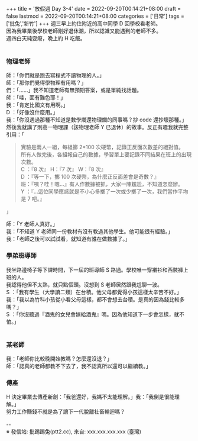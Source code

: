 +++
title = '放假週 Day 3-4'
date = 2022-09-20T00:14:21+08:00
draft = false
lastmod = 2022-09-20T00:14:21+08:00
categories = ['日常']
tags = ['批兔','新竹']
+++
週三早上約住附近的高中同學 D 回學校看老師。<br>
因為我畢業後學校老師剛好退休潮，所以認識又能遇到的老師不多。<br>
週四白天純耍癈，晚上約 H 吃飯。<br>
<br>
### 物理老師 
師：「你們就是跑去寫程式不讀物理的人。」<br>
師：「那你們覺得學物理有用嗎？」<br>
們：「……」我不知道老師有無預期答案，或是單純找話題。<br>
師：「哇，面有難色耶！」<br>
我：「肯定比國文有用啊。」<br>
D ：「好像沒什麼用。」<br>
我：「你沒遇過那種不知道是數學爛還物理爛的同事嗎？抄 code 還抄壞那種。」<br>
然後我就講了則高一物理課（該物理老師 Y 已退休）的故事。反正有趣我就完整引用：「<br>
> 實驗是兩人一組，每組擲 2*100 次硬幣，記錄正反面次數差的絕對值。<br>
所有人做完後，各組報自己的數據，學習單上要記錄不同結果在班上的出現次數。<br>
C ：『8 次』 H：『7 次』 W：『8 次』<br>
D ：『等一下，擲 100 次硬幣，為什麼正反面差會是奇數？』<br>
班：『咦？哇！嗯…』有人作數據被抓，大家一陣尷尬，不知道怎麼辦。<br>
Y ：『…這位同學應該就是不小心多擲了一次或少擲了一次，我們當作平均是 7 吧。』<br>

」

師：「Y 老師人真好。」<br>
我：「不知道 Y 老師同一份教材有沒有教過其他學生。他可能很有經驗。」<br>
我：「老師之後可以試試看，就知道有誰在做數據了。」<br>

### 學弟班導師 
我坐路邊椅子等下課時間，下一屆的班導師 S 路過。學校唯一穿襯衫和西裝褲上班的人。<br>
我認得他但不太熟，就只點個頭。沒想到 S 老師居然跟我尬聊一波。<br>
S ：「我有學生（大學讀二類）在台積。他父母都覺得小孩這樣太辛苦不好。」<br>
我：「我以為竹科小孩從小看父母這樣，都不會想去台積。是真的因為錢比較多嗎？」<br>
S ：「你沒聽過『酒鬼的女兒會嫁給酒鬼』嗎。因為他知道下一步會怎樣，就不怕。」<br>
<br>
### 某老師 
我：「老師你比較晚開始教嗎？怎麼還沒退？」<br>
師：「認真的老師都教不下去了，我不認真所以還可以繼續教。」<br>

### 傳產 
H 決定畢業去傳產新創：「我爸還好，我媽不太能理解。」我：「我倒是很能理解。」<br>
努力工作賺錢不就是為了讓下一代脫離社畜輪迴嗎？<br>
<br>
--<br>
※ 發信站: 批踢踢兔(ptt2.cc), 來自: xxx.xxx.xxx.xxx (臺灣)<br>
